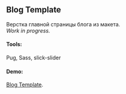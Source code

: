 ## Blog Template

Верстка главной страницы блога из макета.   
*Work in progress.*

#### Tools:

Pug, Sass, slick-slider

#### Demo:

[Blog Template](https://jovial-snyder-ff8427.netlify.com/).
